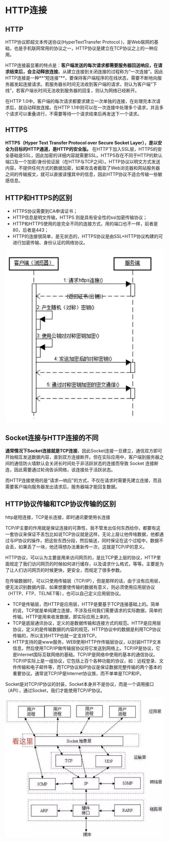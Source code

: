 # HTTP连接

## HTTP

HTTP协议即超文本传送协议(HyperTextTransfer Protocol )，是Web联网的基础，也是手机联网常用的协议之一，HTTP协议是建立在TCP协议之上的一种应用。

HTTP连接最显著的特点是：**客户端发送的每次请求都需要服务器回送响应，在请求结束后，会主动释放连接**。从建立连接到关闭连接的过程称为“一次连接”。因此HTTP连接是一种**“短连接”**，要保持客户端程序的在线状态，需要不断地向服务器发起连接请求。若服务器长时间无法收到客户端的请求，则认为客户端“下线”，若客户端长时间无法收到服务器的回复，则认为网络已经断开。

在HTTP 1.0中，客户端的每次请求都要求建立一次单独的连接，在处理完本次请求后，就自动释放连接。在HTTP 1.1中则可以在一次连接中处理多个请求，并且多个请求可以重叠进行，不需要等待一个请求结束后再发送下一个请求。

## HTTPS

**HTTPS（Hyper Text Transfer Protocol over Secure Socket Layer），是以安全为目标的HTTP通道，是HTTP的安全版。** 在HTTP下加入SSL层，HTTPS的安全基础是SSL，因此加密的详细内容就需要SSL。HTTPS存在不同于HTTP的默认端口及一个加密/身份验证层（在HTTP与TCP之间）。HTTP协议以明文方式发送内容，不提供任何方式的数据加密，如果攻击者截取了Web浏览器和网站服务器之间的传输报文，就可以直接读懂其中的信息，因此HTTP协议不适合传输一些敏感信息。

## HTTP和HTTPS的区别

- HTTPS协议需要到CA申请证书；
- HTTP信息是明文传输，HTTPS 则是具有安全性的ssl加密传输协议；
- HTTP和HTTPS使用的是完全不同的连接方式，用的端口也不一样，前者是80，后者是443；
- HTTP的连接很简单，是无状态的，HTTPS协议是由SSL+HTTP协议构建的可进行加密传输、身份认证的网络协议。

![图片](Http.assets/640-20220504034401558)

## Socket连接与HTTP连接的不同

**通常情况下Socket连接就是TCP连接**，因此Socket连接一旦建立，通信双方即可开始相互发送数据内容，直到双方连接断开。但在实际应用中，客户端到服务器之间的通信防火墙默认会关闭长时间处于非活跃状态的连接而导致 Socket 连接断连，因此需要通过轮询告诉网络，该连接处于活跃状态。

而HTTP连接使用的是“请求—响应”的方式，不仅在请求时需要先建立连接，而且需要客户端向服务器发出请求后，服务器端才能回复数据。

## HTTP协议传输和TCP协议传输的区别

http是短连接，TCP是长连接，即时通讯要使用长连接

TCP/IP主要的作用就是保证连接的可靠性，我不管发出任何东西给你，都要有这一套协议来保证不丢包比如说TCP协议就是这样，无论上层让他传啥数据，他都通过与IP协议的操作，把这些东西分段，然后输送，同时保证在这个过程中，数据不会丢，如果丢了一块，他还得想办法重新传一次，这就是TCP/IP的意义。

HTTP协议，可以认为主要是用来访问网页的，是比TCP更上层的协议，HTTP里面规定了我们访问网页的时候如何进行缓存，以及请求什么格式，等等。主要是为了让人们访问网页的时候更快，更安全，而规定了很多参数。

在传输数据时，可以只使用传输层（TCP/IP），但是那样的话，由于没有应用层，便无法识别数据内容，如果想要使传输的数据有意义，则必须使用应用层协议（HTTP、FTP、TELNET等），也可以自己定义应用层协议。

- TCP是传输层，而HTTP是应用层，HTTP是要基于TCP连接基础上的。简单的说，TCP就是单纯建立连接，不涉及任何我们需要请求的实际数据，简单的传输。HTTP是用来收发数据，即实际应用上来的。
- TCP是底层通讯协议，定义的是数据传输和连接方式的规范。HTTP是应用层协议，定义的是传输数据的内容的规范，HTTP协议中的数据是利用TCP协议传输的，所以支持HTTP也就一定支持TCP。
- HTTP支持的是www服务，WEB使用HTTP作传输层协议，以封装HTTP文本信息，然后使用TCP/IP做传输层协议将它发送到网络上。TCP/IP是协议，它是Internet国际互联网络的基础。TCP/IP是网络中使用的基本的通信协议。TCP/IP实际上是一组协议，它包括上百个各种功能的协议，如：远程登录、文件传输和电子邮件等，而TCP协议和IP协议是保证数据完整传输的两个基本的重要协议。通常说TCP/IP是Internet协议族，而不单单是TCP和IP。

Socket是对TCP/IP协议的封装，Socket本身并不是协议，而是一个调用接口（API），通过Socket，我们才能使用TCP/IP协议。

![图片](Http.assets/640)













